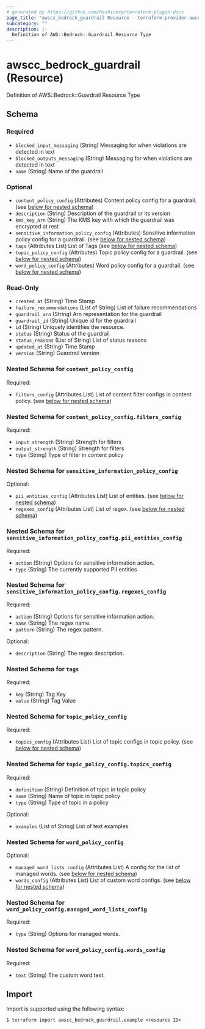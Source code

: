 ```yaml
---
# generated by https://github.com/hashicorp/terraform-plugin-docs
page_title: "awscc_bedrock_guardrail Resource - terraform-provider-awscc"
subcategory: ""
description: |-
  Definition of AWS::Bedrock::Guardrail Resource Type
---
```


# awscc_bedrock_guardrail (Resource)

Definition of AWS::Bedrock::Guardrail Resource Type



<!-- schema generated by tfplugindocs -->
## Schema

### Required

- `blocked_input_messaging` (String) Messaging for when violations are detected in text
- `blocked_outputs_messaging` (String) Messaging for when violations are detected in text
- `name` (String) Name of the guardrail

### Optional

- `content_policy_config` (Attributes) Content policy config for a guardrail. (see [below for nested schema](#nestedatt--content_policy_config))
- `description` (String) Description of the guardrail or its version
- `kms_key_arn` (String) The KMS key with which the guardrail was encrypted at rest
- `sensitive_information_policy_config` (Attributes) Sensitive information policy config for a guardrail. (see [below for nested schema](#nestedatt--sensitive_information_policy_config))
- `tags` (Attributes List) List of Tags (see [below for nested schema](#nestedatt--tags))
- `topic_policy_config` (Attributes) Topic policy config for a guardrail. (see [below for nested schema](#nestedatt--topic_policy_config))
- `word_policy_config` (Attributes) Word policy config for a guardrail. (see [below for nested schema](#nestedatt--word_policy_config))

### Read-Only

- `created_at` (String) Time Stamp
- `failure_recommendations` (List of String) List of failure recommendations
- `guardrail_arn` (String) Arn representation for the guardrail
- `guardrail_id` (String) Unique id for the guardrail
- `id` (String) Uniquely identifies the resource.
- `status` (String) Status of the guardrail
- `status_reasons` (List of String) List of status reasons
- `updated_at` (String) Time Stamp
- `version` (String) Guardrail version

<a id="nestedatt--content_policy_config"></a>
### Nested Schema for `content_policy_config`

Required:

- `filters_config` (Attributes List) List of content filter configs in content policy. (see [below for nested schema](#nestedatt--content_policy_config--filters_config))

<a id="nestedatt--content_policy_config--filters_config"></a>
### Nested Schema for `content_policy_config.filters_config`

Required:

- `input_strength` (String) Strength for filters
- `output_strength` (String) Strength for filters
- `type` (String) Type of filter in content policy



<a id="nestedatt--sensitive_information_policy_config"></a>
### Nested Schema for `sensitive_information_policy_config`

Optional:

- `pii_entities_config` (Attributes List) List of entities. (see [below for nested schema](#nestedatt--sensitive_information_policy_config--pii_entities_config))
- `regexes_config` (Attributes List) List of regex. (see [below for nested schema](#nestedatt--sensitive_information_policy_config--regexes_config))

<a id="nestedatt--sensitive_information_policy_config--pii_entities_config"></a>
### Nested Schema for `sensitive_information_policy_config.pii_entities_config`

Required:

- `action` (String) Options for sensitive information action.
- `type` (String) The currently supported PII entities


<a id="nestedatt--sensitive_information_policy_config--regexes_config"></a>
### Nested Schema for `sensitive_information_policy_config.regexes_config`

Required:

- `action` (String) Options for sensitive information action.
- `name` (String) The regex name.
- `pattern` (String) The regex pattern.

Optional:

- `description` (String) The regex description.



<a id="nestedatt--tags"></a>
### Nested Schema for `tags`

Required:

- `key` (String) Tag Key
- `value` (String) Tag Value


<a id="nestedatt--topic_policy_config"></a>
### Nested Schema for `topic_policy_config`

Required:

- `topics_config` (Attributes List) List of topic configs in topic policy. (see [below for nested schema](#nestedatt--topic_policy_config--topics_config))

<a id="nestedatt--topic_policy_config--topics_config"></a>
### Nested Schema for `topic_policy_config.topics_config`

Required:

- `definition` (String) Definition of topic in topic policy
- `name` (String) Name of topic in topic policy
- `type` (String) Type of topic in a policy

Optional:

- `examples` (List of String) List of text examples



<a id="nestedatt--word_policy_config"></a>
### Nested Schema for `word_policy_config`

Optional:

- `managed_word_lists_config` (Attributes List) A config for the list of managed words. (see [below for nested schema](#nestedatt--word_policy_config--managed_word_lists_config))
- `words_config` (Attributes List) List of custom word configs. (see [below for nested schema](#nestedatt--word_policy_config--words_config))

<a id="nestedatt--word_policy_config--managed_word_lists_config"></a>
### Nested Schema for `word_policy_config.managed_word_lists_config`

Required:

- `type` (String) Options for managed words.


<a id="nestedatt--word_policy_config--words_config"></a>
### Nested Schema for `word_policy_config.words_config`

Required:

- `text` (String) The custom word text.

## Import

Import is supported using the following syntax:

```shell
$ terraform import awscc_bedrock_guardrail.example <resource ID>
```
